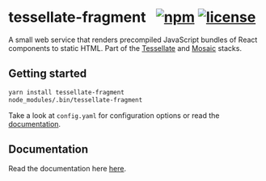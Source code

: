 # tessellate-fragment &nbsp; [![npm](https://img.shields.io/npm/v/tessellate-fragment.svg)](https://www.npmjs.com/package/tessellate-fragment) [![license](https://img.shields.io/github/license/zalando-incubator/tessellate.svg)](https://github.com/zalando-incubator/tessellate/tree/master/packages/tessellate-fragment)

A small web service that renders precompiled JavaScript bundles of React components to static HTML. Part of the [Tessellate](https://github.com/zalando-incubator/tessellate) and [Mosaic](https://www.mosaic9.org) stacks.

## Getting started

```bash
yarn install tessellate-fragment
node_modules/.bin/tessellate-fragment
```

Take a look at `config.yaml` for configuration options or read the [documentation](https://zalando-incubator.github.io/tessellate/Configuration.html#tessellate-fragment).

## Documentation

Read the documentation here [here](https://zalando-incubator.github.io/tessellate/Fragment.html).
